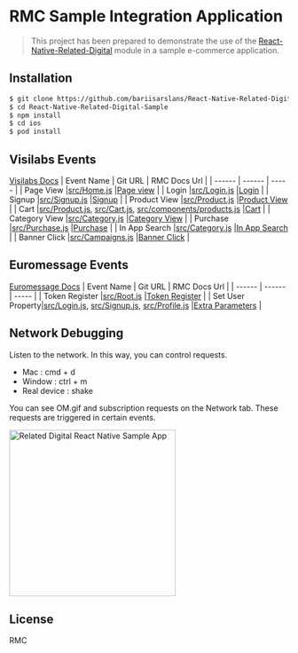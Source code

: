 
# RMC Sample Integration Application

>This project has been prepared to demonstrate the use of the [React-Native-Related-Digital](https://www.npmjs.com/package/react-native-related-digital) module in a sample e-commerce application.


## Installation
```sh
$ git clone https://github.com/bariisarslans/React-Native-Related-Digital-Sample.git
$ cd React-Native-Related-Digital-Sample 
$ npm install
$ cd ios
$ pod install
```

## Visilabs Events

[Visilabs Docs](https://relateddigital.atlassian.net/wiki/spaces/RMCKBT/pages/428802460/React+Native)
| Event Name | Git URL | RMC Docs Url |
| ------ | ------ | ----- |
| Page View |[src/Home.js](src/Home.js) |[Page view](https://relateddigital.atlassian.net/wiki/spaces/RMCKBT/pages/428802459/React+Native-Page+View) |
| Login |[src/Login.js](src/Login.js) |[Login](https://relateddigital.atlassian.net/wiki/spaces/RMCKBT/pages/428802472/React+Native-Login+Signup) |
| Signup |[src/Signup.js](src/Signup.js) |[Signup](https://relateddigital.atlassian.net/wiki/spaces/RMCKBT/pages/428802472/React+Native-Login+Signup) |
| Product View |[src/Product.js](src/Product.js) |[Product View](https://relateddigital.atlassian.net/wiki/spaces/RMCKBT/pages/428802455/React+Native-Product+View) |
| Cart |[src/Product.js](src/Product.js),  [src/Cart.js](src/Cart.js), [src/components/products.js](src/components/products.js) |[Cart](https://relateddigital.atlassian.net/wiki/spaces/RMCKBT/pages/428802454/React+Native-Add+to+Cart) |
| Category View |[src/Category.js](src/Category.js) |[Category View](https://relateddigital.atlassian.net/wiki/spaces/RMCKBT/pages/428802456/React+Native-Product+Category+Page+View) |
| Purchase |[src/Purchase.js](src/Purchase.js) |[Purchase](https://relateddigital.atlassian.net/wiki/spaces/RMCKBT/pages/428802453/React+Native-Product+Purchase) |
| In App Search |[src/Category.js](src/Category.js) |[In App Search](https://relateddigital.atlassian.net/wiki/spaces/RMCKBT/pages/428802458/React+Native-In+App+Search) |
| Banner Click |[src/Campaigns.js](src/Campaigns.js) |[Banner Click](https://relateddigital.atlassian.net/wiki/spaces/RMCKBT/pages/428802452/React+Native-Banner+Click) |


## Euromessage Events 
[Euromessage Docs](https://relateddigital.atlassian.net/wiki/spaces/RMCKBT/pages/428802470/React+Native+Euromsg+Uygulama)
| Event Name | Git URL | RMC Docs Url |
| ------ | ------ | ----- |
| Token Register |[src/Root.js](src/Root.js) |[Token Register](https://relateddigital.atlassian.net/wiki/spaces/RMCKBT/pages/428802471/React+Native-Token+Registration) |
| Set User Property|[src/Login.js](src/Login.js), [src/Signup.js](src/Signup.js), [src/Profile.js](src/Profile.js) |[Extra Parameters](https://relateddigital.atlassian.net/wiki/spaces/RMCKBT/pages/428802467/React+Native-Extra+Parameters) |



## Network Debugging

Listen to the network. In this way, you can control requests.

- Mac : cmd + d 
- Window : ctrl + m 
- Real device : shake

You can see OM.gif and subscription requests on the Network tab. These requests are triggered in certain events.


<img src="https://github.com/bariisarslans/relatedTestApp/blob/master/src/img/debuggerGif.gif" alt="Related Digital React Native Sample App" width="300" style="max-width:100%;">


License
----
RMC

